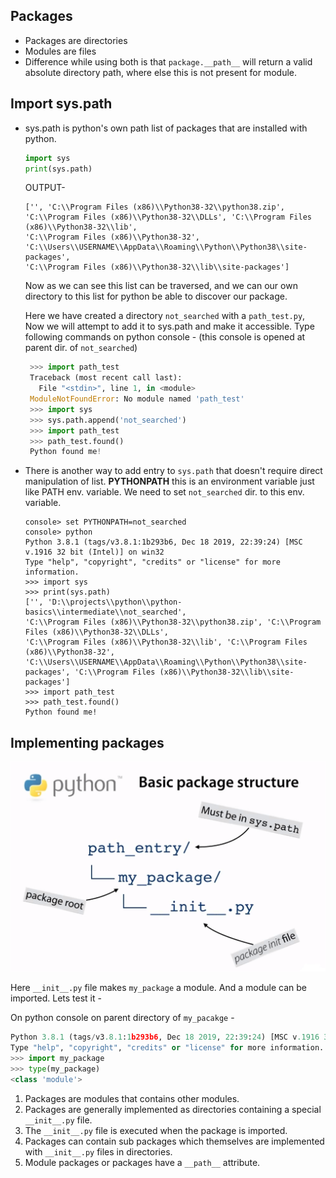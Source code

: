 Packages
--------
- Packages are directories 
- Modules are files
- Difference while using both is that ``package.__path__`` will return a valid absolute directory path, where else this is not present for module.

Import sys.path
----
- sys.path is python's own path list of packages that are installed with python.
  ````python
  import sys
  print(sys.path)
  ````
  OUTPUT-
  ````text
  ['', 'C:\\Program Files (x86)\\Python38-32\\python38.zip', 'C:\\Program Files (x86)\\Python38-32\\DLLs', 'C:\\Program Files (x86)\\Python38-32\\lib', 
  'C:\\Program Files (x86)\\Python38-32', 'C:\\Users\\USERNAME\\AppData\\Roaming\\Python\\Python38\\site-packages', 
  'C:\\Program Files (x86)\\Python38-32\\lib\\site-packages']
  ````
  Now as we can see this list can be traversed, and we can our own directory to this list for python be able to discover our package.
  
  Here we have created a directory ``not_searched`` with a ``path_test.py``, Now we will attempt to add it to sys.path and make it accessible.
  Type following commands on python console - (this console is opened at parent dir. of ``not_searched``)
   ````python
    >>> import path_test
    Traceback (most recent call last):
      File "<stdin>", line 1, in <module>
    ModuleNotFoundError: No module named 'path_test'
    >>> import sys
    >>> sys.path.append('not_searched')
    >>> import path_test
    >>> path_test.found()
    Python found me!
  ````
- There is another way to add entry to ``sys.path`` that doesn't require direct manipulation of list. **PYTHONPATH** this is an environment variable just like PATH env. variable. We need to set ``not_searched`` dir. to this env. variable. 
  ````text
  console> set PYTHONPATH=not_searched
  console> python
  Python 3.8.1 (tags/v3.8.1:1b293b6, Dec 18 2019, 22:39:24) [MSC v.1916 32 bit (Intel)] on win32
  Type "help", "copyright", "credits" or "license" for more information.
  >>> import sys
  >>> print(sys.path)
  ['', 'D:\\projects\\python\\python-basics\\intermediate\\not_searched', 
  'C:\\Program Files (x86)\\Python38-32\\python38.zip', 'C:\\Program Files (x86)\\Python38-32\\DLLs', 
  'C:\\Program Files (x86)\\Python38-32\\lib', 'C:\\Program Files (x86)\\Python38-32', 
  'C:\\Users\\USERNAME\\AppData\\Roaming\\Python\\Python38\\site-packages', 'C:\\Program Files (x86)\\Python38-32\\lib\\site-packages'] 
  >>> import path_test
  >>> path_test.found()
  Python found me!
  ````

Implementing packages
---
![Package Strucuture](media/package_str.png)

Here ``__init__.py`` file makes ``my_package`` a module.
And a module can be imported.
Lets test it -
 
On python console on parent directory of ``my_pacakge`` -
````python
Python 3.8.1 (tags/v3.8.1:1b293b6, Dec 18 2019, 22:39:24) [MSC v.1916 32 bit (Intel)] on win32
Type "help", "copyright", "credits" or "license" for more information.
>>> import my_package
>>> type(my_package)
<class 'module'>
````

1) Packages are modules that contains other modules.
2) Packages are generally implemented as directories containing a special ``__init__.py`` file.
3) The ``__init__.py`` file is executed when the package is imported.
4) Packages can contain sub packages which themselves are implemented with ``__init__.py`` files in directories.
5) Module packages or packages have a ``__path__`` attribute.

